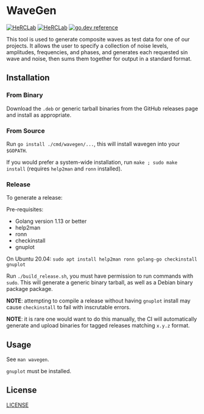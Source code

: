 # WaveGen

[![HeRCLab](https://circleci.com/gh/HeRCLab/wavegen.svg?style=svg)](https://app.circleci.com/pipelines/github/HeRCLab/wavegen?branch=master) [![HeRCLab](https://goreportcard.com/badge/github.com/HeRCLab/wavegen)](https://goreportcard.com/report/github.com/HeRCLab/wavegen) [![go.dev reference](https://img.shields.io/badge/go.dev-reference-007d9c?logo=go&logoColor=white&style=flat-square)](https://pkg.go.dev/github.com/herclab/wavegen)

This tool is used to generate composite waves as test data for one of our
projects. It allows the user to specify a collection of noise levels,
amplitudes, frequencies, and phases, and generates each requested sin wave and
noise, then sums them together for output in a standard format.

## Installation

### From Binary

Download the `.deb` or generic tarball binaries from the GitHub releases page
and install as appropriate.

### From Source

Run `go install ./cmd/wavegen/...`, this will install wavegen into your
`$GOPATH`.

If you would prefer a system-wide installation, run `make ; sudo make install`
(requires `help2man` and `ronn` installed).

### Release

To generate a release:

Pre-requisites:
* Golang version 1.13 or better
* help2man
* ronn
* checkinstall
* gnuplot

On Ubuntu 20.04: `sudo apt install help2man ronn golang-go checkinstall gnuplot`

Run `./build_release.sh`, you must have permission to run commands with `sudo`.
This will generate a generic binary tarball, as well as a Debian binary package
package.

**NOTE**: attempting to compile a release without having `gnuplot` install may
cause `checkinstall` to fail with inscrutable errors.

**NOTE**: it is rare one would want to do this manually, the CI will
automatically generate and upload binaries for tagged releases matching `x.y.z`
format.

## Usage

See `man wavegen`.

`gnuplot` must be installed.

## License

[LICENSE](./LICENSE)

